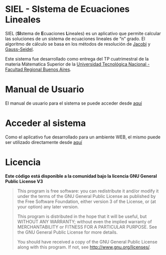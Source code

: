 # SIEL - SIstema de Ecuaciones Lineales
SIEL (**SI**stema de **E**cuaciones **L**ineales) es un aplicativo que permite calcular las soluciones de un sistema de ecuaciones lineales de “n” grado. El algoritmo de cálculo se basa en los métodos de resolución de [Jacobi](https://es.wikipedia.org/wiki/M%C3%A9todo_de_Jacobi) y  [Gauss-Seidel](https://es.wikipedia.org/wiki/M%C3%A9todo_de_Gauss-Seidel).

Este sistema fue desarrollado como entrega del TP cuatrimestral de la materia Mátematica Superior de la [Universidad Tecnológica Nacional - Facultad Regional Buenos Aires](https://www.frba.utn.edu.ar/).

# Manual de Usuario
El manual de usuario para el sistema se puede acceder desde [aquí](https://corridonimatias.github.io/siel/SIEL%20-%20Manual%20de%20Usuario.pdf)

# Acceder al sistema
Como el aplicativo fue desarrollado para un ambiente WEB, el mismo puede ser utilizado directamente desde [aquí](https://corridonimatias.github.io/siel)

# Licencia 
**Este código está disponible a la comunidad bajo la licencia GNU General Public License V3**

>This program is free software: you can redistribute it and/or modify
>it under the terms of the GNU General Public License as published by
>the Free Software Foundation, either version 3 of the License, or
>(at your option) any later version.
>
>This program is distributed in the hope that it will be useful,
>but WITHOUT ANY WARRANTY; without even the implied warranty of
>MERCHANTABILITY or FITNESS FOR A PARTICULAR PURPOSE.  See the
>GNU General Public License for more details.
>
>You should have received a copy of the GNU General Public License
>along with this program.  If not, see <http://www.gnu.org/licenses/>.
